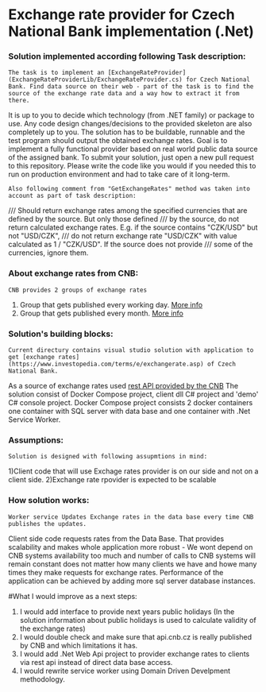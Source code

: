 # Exchange rate provider for Czech National Bank implementation (.Net)

### Solution implemented according following Task description:
    
    The task is to implement an [ExchangeRateProvider](ExchangeRateProviderLib/ExchangeRateProvider.cs) for Czech National Bank. Find data source on their web - part of the task is to find the source of the exchange rate data and a way how to extract it from there.
It is up to you to decide which technology (from .NET family) or package to use. Any code design changes/decisions to the provided skeleton are also completely up to you.
The solution has to be buildable, runnable and the test program should output the obtained exchange rates.
Goal is to implement a fully functional provider based on real world public data source of the assigned bank.
To submit your solution, just open a new pull request to this repository.
Please write the code like you would if you needed this to run on production environment and had to take care of it long-term.

    Also following comment from "GetExchangeRates" method was taken into account as part of task description:
/// Should return exchange rates among the specified currencies that are defined by the source. But only those defined
/// by the source, do not return calculated exchange rates. E.g. if the source contains "CZK/USD" but not "USD/CZK",
/// do not return exchange rate "USD/CZK" with value calculated as 1 / "CZK/USD". If the source does not provide
/// some of the currencies, ignore them.

### About exchange rates from CNB:
    
    CNB provides 2 groups of exchange rates 
1) Group that gets published every working day. [More info](https://www.cnb.cz/en/financial-markets/foreign-exchange-market/central-bank-exchange-rate-fixing/central-bank-exchange-rate-fixing/)
2) Group that gets published every month. [More info](https://www.cnb.cz/en/financial-markets/foreign-exchange-market/fx-rates-of-other-currencies/fx-rates-of-other-currencies/)

### Solution's building blocks:
    
    Current directury contains visual studio solution with application to get [exchange rates](https://www.investopedia.com/terms/e/exchangerate.asp) of Czech National Bank.
As a source of exchange rates used [rest API provided by the CNB](https://api.cnb.cz/)
The solution consist of Docker Compose project, client dll C# project and 'demo' C# console project.
Docker Compose project consists 2 docker containers one container with SQL server with data base and one 
container with .Net Service Worker.

### Assumptions:
    Solution is designed with following assupmtions in mind:
1)Client code that will use Exchage rates provider is on our side and not on a client side.
2)Exchange rate rpovider is expected to be scalable

### How solution works:
    Worker service Updates Exchange rates in the data base every time CNB publishes the updates.
Client side code requests rates from the Data Base. That provides scalability and makes whole application more robust -
We wont depend on CNB systems availability too much and number of calls to CNB systems will remain constant does not matter
how many clients we have and howe many times they make requests for exchange rates. Performance of the application can be achieved
by adding more sql server database instances.

#What I would improve as a next steps:
1) I would add interface to provide next years public holidays (In the solution information about public holidays is used to calculate validity of
the exchange rates)
2) I would double check and make sure that api.cnb.cz is really published by CNB and which limitations it has.
3) I would add .Net Web Api project to provider exchange rates to clients via rest api instead of direct data base access.
4) I would rewrite service worker using Domain Driven Develpment methodology.


